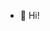 - 👋 Hi!
<!---
abhinavanand-fed/abhinavanand-fed is a ✨ special ✨ repository because its `README.md` (this file) appears on your GitHub profile.
You can click the Preview link to take a look at your changes.
--->
